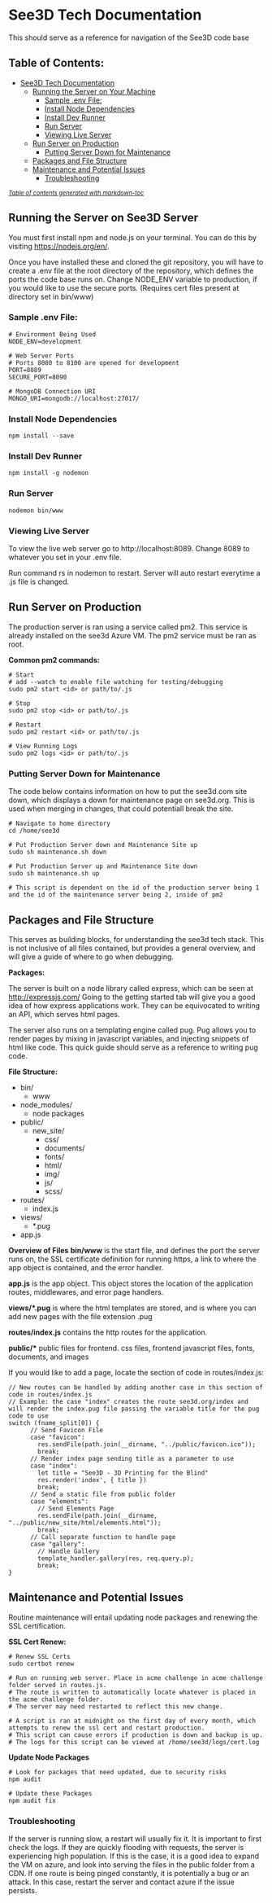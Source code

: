 # See3D Tech Documentation
This should serve as a reference for navigation of the See3D code base

## Table of Contents:
- [See3D Tech Documentation](#see3d-tech-documentation)
  * [Running the Server on Your Machine](#running-the-server-on-your-machine)
    + [Sample .env File:](#sample-env-file-)
    + [Install Node Dependencies](#install-node-dependencies)
    + [Install Dev Runner](#install-dev-runner)
    + [Run Server](#run-server)
    + [Viewing Live Server](#viewing-live-server)
  * [Run Server on Production](#run-server-on-production)
    + [Putting Server Down for Maintenance](#putting-server-down-for-maintenance)
  * [Packages and File Structure](#packages-and-file-structure)
  * [Maintenance and Potential Issues](#maintenance-and-potential-issues)
    + [Troubleshooting](#troubleshooting)

<small><i><a href='http://ecotrust-canada.github.io/markdown-toc/'>Table of contents generated with markdown-toc</a></i></small>


## Running the Server on See3D Server
You must first install npm and node.js on your terminal. You can do this by visiting https://nodejs.org/en/.

Once you have installed these and cloned the git repository, you will have to create a .env file at the root directory of the repository, which defines the ports the code base runs on. Change NODE_ENV variable to production, if you would like to use the secure ports. (Requires cert files present at directory set in bin/www)

### Sample .env File:
```
# Environment Being Used
NODE_ENV=development

# Web Server Ports
# Ports 8080 to 8100 are opened for development
PORT=8089
SECURE_PORT=8090

# MongoDB Connection URI
MONGO_URI=mongodb://localhost:27017/
```

### Install Node Dependencies
```
npm install --save
```

### Install Dev Runner
```
npm install -g nodemon
```

### Run Server
```
nodemon bin/www
```

### Viewing Live Server

To view the live web server go to http://localhost:8089. Change 8089 to whatever you set in your .env file.

Run command rs in nodemon to restart. Server will auto restart everytime a .js file is changed.

## Run Server on Production

The production server is ran using a service called pm2. This service is already installed on the see3d Azure VM. The pm2 service must be ran as root.

**Common pm2 commands:**
```
# Start
# add --watch to enable file watching for testing/debugging
sudo pm2 start <id> or path/to/.js

# Stop
sudo pm2 stop <id> or path/to/.js

# Restart
sudo pm2 restart <id> or path/to/.js

# View Running Logs
sudo pm2 logs <id> or path/to/.js
```

### Putting Server Down for Maintenance
The code below contains information on how to put the see3d.com site down, which displays a down for maintenance page on see3d.org. This is used when merging in changes, that could potentiall break the site.
```
# Navigate to home directory
cd /home/see3d

# Put Production Server down and Maintenance Site up
sudo sh maintenance.sh down

# Put Production Server up and Maintenance Site down
sudo sh maintenance.sh up

# This script is dependent on the id of the production server being 1 and the id of the maintenance server being 2, inside of pm2
```


## Packages and File Structure

This serves as building blocks, for understanding the see3d tech stack. This is not inclusive of all files contained, but provides a general overview, and will give a guide of where to go when debugging.

**Packages:**

The server is built on a node library called express, which can be seen at http://expressjs.com/
Going to the getting started tab will give you a good idea of how express applications work. They can be equivocated to writing an API, which serves html pages.

The server also runs on a templating engine called pug. Pug allows you to render pages by mixing in javascript variables, and injecting snippets of html like code. This quick guide should serve as a reference to writing pug code.

**File Structure:**
- bin/
	- www
- node_modules/
	- node packages
- public/
	- new_site/
		- css/
		- documents/
		- fonts/
		- html/
		- img/
		- js/
		- scss/
- routes/
	- index.js
- views/
	- *.pug
- app.js

**Overview of Files**
**bin/www** is the start file, and defines the port the server runs on, the SSL certificate definition for running https, a link to where the app object is contained, and the error handler.

**app.js** is the app object. This object stores the location of the application routes, middlewares, and error page handlers.

**views/*.pug** is where the html templates are stored, and is where you can add new pages with the file extension .pug

**routes/index.js** contains the http routes for the application. 

**public/\*** public files for frontend. css files, frontend javascript files, fonts, documents, and images

If you would like to add a page, locate the section of code in routes/index.js:
```
// New routes can be handled by adding another case in this section of code in routes/index.js
// Example: the case "index" creates the route see3d.org/index and will render the index.pug file passing the variable title for the pug code to use
switch (fname_split[0]) {
      // Send Favicon File
      case "favicon":
        res.sendFile(path.join(__dirname, "../public/favicon.ico"));
        break;
	  // Render index page sending title as a parameter to use
      case "index":
        let title = "See3D - 3D Printing for the Blind"
        res.render('index', { title })
        break;
	  // Send a static file from public folder
      case "elements":
        // Send Elements Page
        res.sendFile(path.join(__dirname, "../public/new_site/html/elements.html"));
        break;
	  // Call separate function to handle page
      case "gallery":
        // Handle Gallery
        template_handler.gallery(res, req.query.p);
        break;
}
```

## Maintenance and Potential Issues

Routine maintenance will entail updating node packages and renewing the SSL certification.

**SSL Cert Renew:**
```
# Renew SSL Certs
sudo certbot renew

# Run on running web server. Place in acme challenge in acme challenge folder served in routes.js.
# The route is written to automatically locate whatever is placed in the acme challenge folder.
# The server may need restarted to reflect this new change.

# A script is ran at midnight on the first day of every month, which attempts to renew the ssl cert and restart production.
# This script can cause errors if production is down and backup is up.
# The logs for this script can be viewed at /home/see3d/logs/cert.log
```

**Update Node Packages**
```
# Look for packages that need updated, due to security risks
npm audit

# Update these Packages
npm audit fix
```

### Troubleshooting
If the server is running slow, a restart will usually fix it. It is important to first check the logs. If they are quickly flooding with requests, the server is experiencing high population. If this is the case, it is a good idea to expand the VM on azure, and look into serving the files in the public folder from a CDN. If one route is being pinged constantly, it is potentially a bug or an attack. In this case, restart the server and contact azure if the issue persists.
